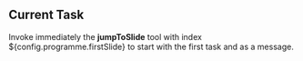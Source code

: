 ## Current Task

Invoke immediately the **jumpToSlide** tool with index ${config.programme.firstSlide} to start with the first task and <ACK> as a message.
